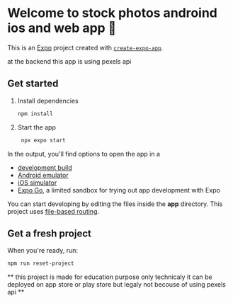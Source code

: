 # Welcome to stock photos androind ios and web app 👋

This is an [Expo](https://expo.dev) project created with [`create-expo-app`](https://www.npmjs.com/package/create-expo-app).

at the backend this app is using pexels api

## Get started

1. Install dependencies

   ```bash
   npm install
   ```

2. Start the app

   ```bash
    npx expo start
   ```

In the output, you'll find options to open the app in a

- [development build](https://docs.expo.dev/develop/development-builds/introduction/)
- [Android emulator](https://docs.expo.dev/workflow/android-studio-emulator/)
- [iOS simulator](https://docs.expo.dev/workflow/ios-simulator/)
- [Expo Go](https://expo.dev/go), a limited sandbox for trying out app development with Expo

You can start developing by editing the files inside the **app** directory. This project uses [file-based routing](https://docs.expo.dev/router/introduction).

## Get a fresh project

When you're ready, run:

```bash
npm run reset-project
```
** this project is made for education purpose only technicaly it can be deployed on app store or play store but legaly not becouse of using pexels api **